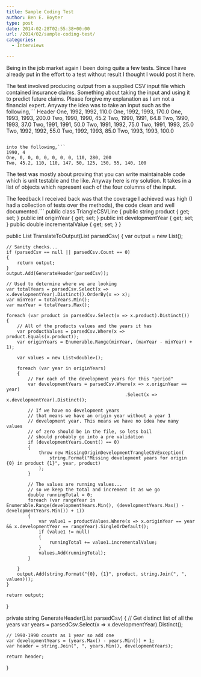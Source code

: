 ```yaml
---
title: Sample Coding Test
author: Ben E. Boyter
type: post
date: 2014-02-28T02:55:38+00:00
url: /2014/02/sample-coding-test/
categories:
  - Interviews

---
```

Being in the job market again I been doing quite a few tests. Since I have already put in the effort to a test without result I thought I would post it here.

The test involved producing output from a supplied CSV input file which contained insurance claims. Something about taking the input and using it to predict future claims. Please forgive my explanation as I am not a financial expert. Anyway the idea was to take an input such as the following,```
Header
One, 1992, 1992, 110.0
One, 1992, 1993, 170.0
One, 1993, 1993, 200.0
Two, 1990, 1990, 45.2
Two, 1990, 1991, 64.8
Two, 1990, 1993, 37.0
Two, 1991, 1991, 50.0
Two, 1991, 1992, 75.0
Two, 1991, 1993, 25.0
Two, 1992, 1992, 55.0
Two, 1992, 1993, 85.0
Two, 1993, 1993, 100.0

```

into the following,```
1990, 4
One, 0, 0, 0, 0, 0, 0, 0, 110, 280, 200
Two, 45.2, 110, 110, 147, 50, 125, 150, 55, 140, 100
```

The test was mostly about proving that you can write maintainable code which is unit testable and the like. Anyway here is my solution. It takes in a list of objects which represent each of the four columns of the input.

The feedback I received back was that the coverage I achieved was high (I had a collection of tests over the methods), the code clean and well documented.```
public class TriangleCSVLine
{
    public string product { get; set; }
    public int originYear { get; set; }
    public int developmentYear { get; set; }
    public double incrementalValue { get; set; }
}

public List<string> TranslateToOutput(List<TriangleCSVLine> parsedCsv)
{
    var output = new List<string>();

    // Sanity checks...
    if (parsedCsv == null || parsedCsv.Count == 0)
    {
        return output;
    }
    output.Add(GenerateHeader(parsedCsv));

    // Used to determine where we are looking
    var totalYears = parsedCsv.Select(x => x.developmentYear).Distinct().OrderBy(x => x);
    var minYear = totalYears.Min();
    var maxYear = totalYears.Max();

    foreach (var product in parsedCsv.Select(x => x.product).Distinct())
    {
        // All of the products values and the years it has
        var productValues = parsedCsv.Where(x => product.Equals(x.product));
        var originYears = Enumerable.Range(minYear, (maxYear - minYear) + 1);

        var values = new List<double>();

        foreach (var year in originYears)
        {
            // For each of the development years for this "period"
            var developmentYears = parsedCsv.Where(x => x.originYear == year)
                                                .Select(x => x.developmentYear).Distinct();

            // If we have no development years
            // that means we have an origin year without a year 1 
            // development year. This means we have no idea how many values
            // of zero should be in the file, so lets bail
            // should probably go into a pre validation
            if (developmentYears.Count() == 0)
            {
                throw new MissingOriginDevelopmentTrangleCSVException(
                    string.Format("Missing development years for origin {0} in product {1}", year, product)
                );
            }

            // The values are running values...
            // so we keep the total and increment it as we go
            double runningTotal = 0;
            foreach (var rangeYear in Enumerable.Range(developmentYears.Min(), (developmentYears.Max() - developmentYears.Min()) + 1))
            {
                var value1 = productValues.Where(x => x.originYear == year && x.developmentYear == rangeYear).SingleOrDefault();
                if (value1 != null)
                {
                    runningTotal += value1.incrementalValue;
                }
                values.Add(runningTotal);
            }
                    
        }
        output.Add(string.Format("{0}, {1}", product, string.Join(", ", values)));
    }

    return output;
}

private string GenerateHeader(List<TriangleCSVLine> parsedCsv)
{
    // Get distinct list of all the years
    var years = parsedCsv.Select(x => x.developmentYear).Distinct();

    // 1990-1990 counts as 1 year so add one
    var developmentYears = (years.Max() - years.Min()) + 1; 
    var header = string.Join(", ", years.Min(), developmentYears);

    return header;
}

```
